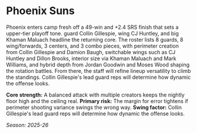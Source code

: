 # Phoenix Suns

Phoenix enters camp fresh off a 49-win and +2.4 SRS finish that sets a upper-tier playoff tone. guard Collin Gillespie, wing CJ Huntley, and big Khaman Maluach headline the returning core.
The roster lists 8 guards, 8 wing/forwards, 3 centers, and 3 combo pieces, with perimeter creation from Collin Gillespie and Damion Baugh, switchable wings such as CJ Huntley and Dillon Brooks, interior size via Khaman Maluach and Mark Williams, and hybrid depth from Jordan Goodwin and Moses Wood shaping the rotation battles.
From there, the staff will refine lineup versatility to climb the standings. Collin Gillespie's lead guard reps will determine how dynamic the offense looks.

**Core strength:** A balanced attack with multiple creators keeps the nightly floor high and the ceiling real.
**Primary risk:** The margin for error tightens if perimeter shooting variance swings the wrong way.
**Swing factor:** Collin Gillespie's lead guard reps will determine how dynamic the offense looks.

_Season: 2025-26_
